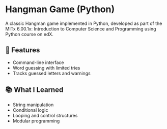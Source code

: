 # Hangman Game (Python)

A classic Hangman game implemented in Python, developed as part of the MITx 6.00.1x: Introduction to Computer Science and Programming using Python course on edX.

## 📌 Features
- Command-line interface
- Word guessing with limited tries
- Tracks guessed letters and warnings

## 📚 What I Learned
- String manipulation
- Conditional logic
- Looping and control structures
- Modular programming

